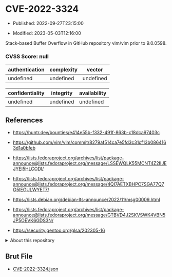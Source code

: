 # CVE-2022-3324

- Published: 2022-09-27T23:15:00

- Modified: 2023-05-03T12:16:00

Stack-based Buffer Overflow in GitHub repository vim/vim prior to 9.0.0598.

### CVSS Score: **null**

| authentication | complexity | vector |
| --- | --- | --- |
| undefined | undefined | undefined |

| confidentiality | integrity | availability |
| --- | --- | --- |
| undefined | undefined | undefined |

## References

* https://huntr.dev/bounties/e414e55b-f332-491f-863b-c18dca97403c

* https://github.com/vim/vim/commit/8279af514ca7e5fd3c31cf13b0864163d1a0bfeb

* https://lists.fedoraproject.org/archives/list/package-announce@lists.fedoraproject.org/message/LSSEWQLK55MCNT4Z2IIJEJYEI5HLCODI/

* https://lists.fedoraproject.org/archives/list/package-announce@lists.fedoraproject.org/message/4QI7AETXBHPC7SGA77Q7O5IEGULWYET7/

* https://lists.debian.org/debian-lts-announce/2022/11/msg00009.html

* https://lists.fedoraproject.org/archives/list/package-announce@lists.fedoraproject.org/message/GTBVD4J2SKVSWK4VBN5JP5OEVK6GDS3N/

* https://security.gentoo.org/glsa/202305-16

<details>
<summary>About this repository</summary> 

  This repository is part of the project [Live Hack CVE](https://github.com/Live-Hack-CVE). Main website can be found [www.live-hack.org](https://www.live-hack.org) 
  
  Made by [Sn0wAlice](https://github.com/Sn0wAlice) for the people that care about security and need to have a feed of the latest CVEs. Hope you enjoy it, don't forget to star the repo and follow me on [Twitter](https://twitter.com/Sn0wAlice) and [Github](https://github.com/Sn0wAlice). And that is my [personnal website](https://www.alice-snow.me/)

  - [Home Page](https://github.com/Live-Hack-CVE)
  - [Framework](https://github.com/Live-Hack-CVE/cve-framework)
  - [CVE database](https://github.com/Live-Hack-CVE/full_database)
  - [Changelog](https://github.com/Live-Hack-CVE/Changelog)
</details>

## Brut File

* [CVE-2022-3324.json](https://raw.githubusercontent.com/Live-Hack-CVE/full_database/main/cves/2022/CVE-2022-3324.json)

